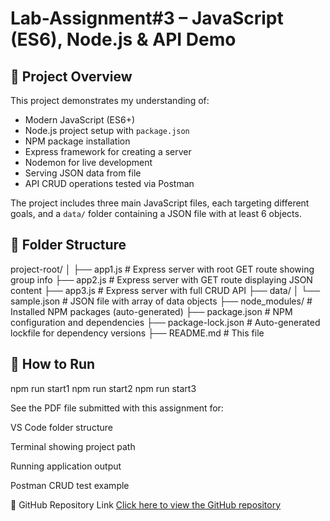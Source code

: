 # Lab-Assignment#3 – JavaScript (ES6), Node.js & API Demo

## 📁 Project Overview

This project demonstrates my understanding of:

- Modern JavaScript (ES6+)
- Node.js project setup with `package.json`
- NPM package installation
- Express framework for creating a server
- Nodemon for live development
- Serving JSON data from file
- API CRUD operations tested via Postman

The project includes three main JavaScript files, each targeting different goals, and a `data/` folder containing a JSON file with at least 6 objects.

## 📂 Folder Structure

project-root/
│
├── app1.js # Express server with root GET route showing group info
├── app2.js # Express server with GET route displaying JSON content
├── app3.js # Express server with full CRUD API
├── data/
│ └── sample.json # JSON file with array of data objects
├── node_modules/ # Installed NPM packages (auto-generated)
├── package.json # NPM configuration and dependencies
├── package-lock.json # Auto-generated lockfile for dependency versions
├── README.md # This file


## 🚀 How to Run

npm run start1
npm run start2
npm run start3

See the PDF file submitted with this assignment for:

VS Code folder structure

Terminal showing project path

Running application output

Postman CRUD test example

🔗 GitHub Repository Link
[Click here to view the GitHub repository](https://github.com/JoseSierra1982/Java-Script-Frameworks_Assignment-3.git)

